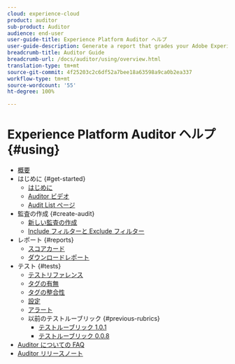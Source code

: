 ```yaml
---
cloud: experience-cloud
product: auditor
sub-product: Auditor
audience: end-user
user-guide-title: Experience Platform Auditor ヘルプ
user-guide-description: Generate a report that grades your Adobe Experience Cloud implementation, with pointers on how to improve it.
breadcrumb-title: Auditor Guide
breadcrumb-url: /docs/auditor/using/overview.html
translation-type: tm+mt
source-git-commit: 4f25203c2c6df52a7bee18a63598a9ca0b2ea337
workflow-type: tm+mt
source-wordcount: '55'
ht-degree: 100%

---
```



# Experience Platform Auditor ヘルプ {#using}

+ [概要](overview.md)
+ はじめに {#get-started}
   + [はじめに](get-started/getting-started.md)
   + [Auditor ビデオ](get-started/videos.md)
   + [Audit List ページ](get-started/audit-list.md)
+ 監査の作成 {#create-audit}
   + [新しい監査の作成](create-audit/create-new-audit.md)
   + [Include フィルターと Exclude フィルター](create-audit/filters.md)
+ レポート {#reports}
   + [スコアカード](reports/scorecard.md)
   + [ダウンロードレポート](reports/download-report.md)
+ テスト {#tests}
   + [テストリファレンス](tests/test-reference.md)
   + [タグの有無](tests/test-ref-presence.md)
   + [タグの整合性](tests/test-ref-consistency.md)
   + [設定](tests/test-ref-cfg.md)
   + [アラート](tests/test-ref-alerts.md)
   + 以前のテストルーブリック {#previous-rubrics}
      + [テストルーブリック 1.0.1](tests/previous-rubrics/test-rubric1-0-1.md)
      + [テストルーブリック 0.0.8](tests/previous-rubrics/test-rubric1-0.md)
+ [Auditor についての FAQ](auditor-faq.md)
+ [Auditor リリースノート](release-notes.md)

